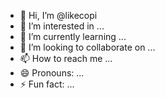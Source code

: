 - 👋 Hi, I’m @likecopi
- 👀 I’m interested in ...
- 🌱 I’m currently learning ...
- 💞️ I’m looking to collaborate on ...
- 📫 How to reach me ...
- 😄 Pronouns: ...
- ⚡ Fun fact: ...

<!---
likecopi/likecopi is a ✨ special ✨ repository because its `README.md` (this file) appears on your GitHub profile.
You can click the Preview link to take a look at your changes.
--->

